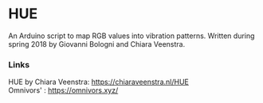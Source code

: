 # HUE
An Arduino script to map RGB values into vibration patterns. 
Written during spring 2018 by Giovanni Bologni and Chiara Veenstra.

### Links
HUE by Chiara Veenstra: https://chiaraveenstra.nl/HUE  
Omnivors' : https://omnivors.xyz/

